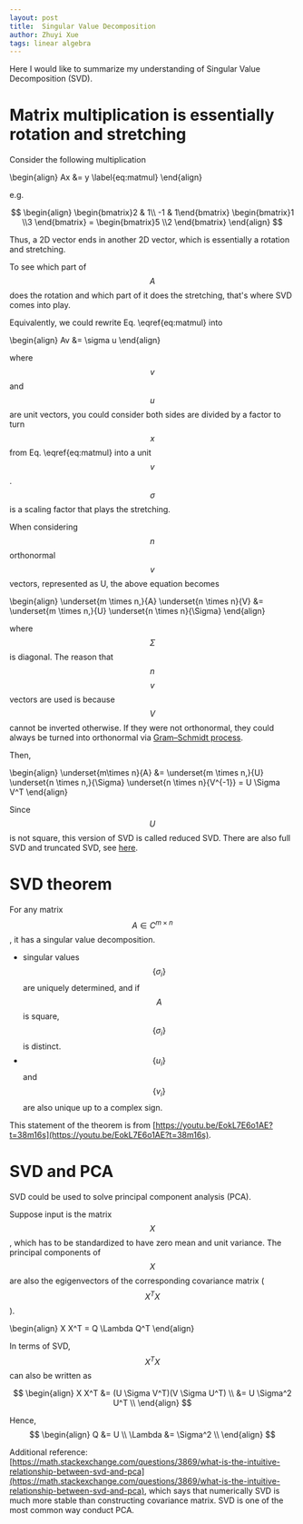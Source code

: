 ```yaml
---
layout: post
title:  Singular Value Decomposition
author: Zhuyi Xue
tags: linear algebra
---
```


Here I would like to summarize my understanding of Singular Value Decomposition
(SVD).

# Matrix multiplication is essentially rotation and stretching

Consider the following multiplication


\begin{align}
Ax &= y 
\label{eq:matmul}
\end{align}

e.g. 

$$
\begin{align}
\begin{bmatrix}2 & 1\\ -1 & 1\end{bmatrix} 
\begin{bmatrix}1 \\3 \end{bmatrix} =
\begin{bmatrix}5 \\2 \end{bmatrix}
\end{align}
$$

Thus, a 2D vector ends in another 2D vector, which is essentially a rotation and
stretching.

To see which part of $$A$$ does the rotation and which part of it does the
stretching, that's where SVD comes into play.

Equivalently, we could rewrite Eq. \eqref{eq:matmul} into 

\begin{align}
Av &= \sigma u
\end{align}

where $$v$$ and $$u$$ are unit vectors, you could consider both sides are
divided by a factor to turn $$x$$ from Eq. \eqref{eq:matmul} into a unit $$v$$.
$$\sigma$$ is a scaling factor that plays the stretching.

When considering $$n$$ orthonormal $$v$$ vectors, represented as U, the above
equation becomes

\begin{align}
\underset{m \times n,}{A} \underset{n \times n}{V} &= \underset{m \times n,}{U} \underset{n \times n}{\Sigma}
\end{align}

where $$\Sigma$$ is diagonal. The reason that $$n$$ $$v$$ vectors are used is
because $$V$$ cannot be inverted otherwise. If they were not orthonormal, they
could always be turned into orthonormal via [Gram–Schmidt
process](https://en.wikipedia.org/wiki/Gram%E2%80%93Schmidt_process).

Then, 

\begin{align}
\underset{m\times n}{A}  &= \underset{m \times n,}{U} \underset{n \times n,}{\Sigma} \underset{n \times n}{V^{-1}} = U \Sigma V^T
\end{align}

Since $$U$$ is not square, this version of SVD is called reduced SVD. There are
also full SVD and truncated SVD, see
[here](https://math.stackexchange.com/questions/2627005/are-reduced-svd-and-truncated-svd-the-same-thing/2627161#2627161).

# SVD theorem

For any matrix $$A \in C^{m \times n}$$, it has a singular value decomposition.

* singular values $$\{\sigma_i\}$$ are uniquely determined, and if $$A$$ is
  square, $$\{\sigma_i\}$$ is distinct.
* $$\{u_i\}$$ and $$\{v_i\}$$ are also unique up to a complex sign.

This statement of the theorem is from
[https://youtu.be/EokL7E6o1AE?t=38m16s](https://youtu.be/EokL7E6o1AE?t=38m16s).

# SVD and PCA

SVD could be used to solve principal component analysis (PCA).

Suppose input is the matrix $$X$$, which has to be standardized to have zero mean
and unit variance. The principal components of $$X$$ are also the egigenvectors of
the corresponding covariance matrix ($$X^TX$$).

\begin{align}
X X^T = Q \Lambda Q^T
\end{align}

In terms of SVD, $$X^TX$$ can also be written as 

$$
\begin{align}
X X^T
&= (U \Sigma V^T)(V \Sigma U^T) \\
&= U \Sigma^2 U^T \\
\end{align}
$$

Hence,
$$
\begin{align}
Q &= U \\
\Lambda &= \Sigma^2 \\
\end{align}
$$

Additional reference:
[https://math.stackexchange.com/questions/3869/what-is-the-intuitive-relationship-between-svd-and-pca](https://math.stackexchange.com/questions/3869/what-is-the-intuitive-relationship-between-svd-and-pca),
which says that numerically SVD is much more stable than constructing covariance
matrix. SVD is one of the most common way conduct PCA.

<script>
console.log('hello');
</script>


<!-- $$ -->
<!-- \begin{align} -->
<!-- A &= \begin{bmatrix}2 & 1\\ -1 & 1\end{bmatrix} \\ -->
<!-- x &= \begin{bmatrix}1 \\3 \end{bmatrix} \\ -->
<!-- y &= \begin{bmatrix}5 \\2 \end{bmatrix} -->
<!-- \end{align} -->
<!-- $$ -->
